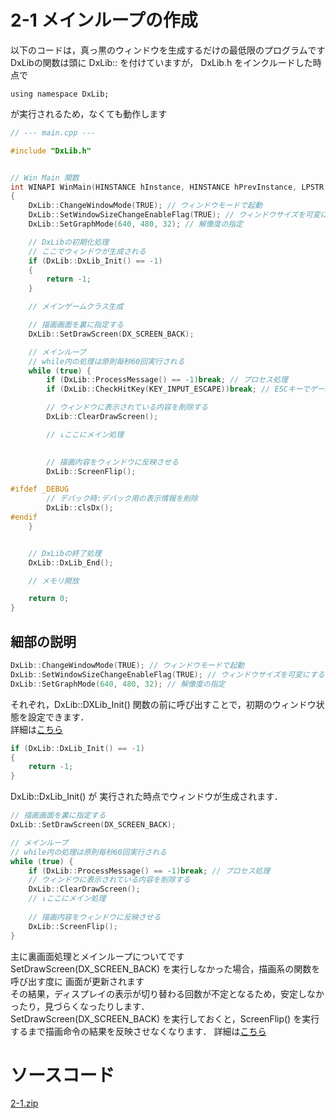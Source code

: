 # 2-1 メインループの作成
以下のコードは，真っ黒のウィンドウを生成するだけの最低限のプログラムです  
DxLibの関数は頭に DxLib:: を付けていますが， DxLib.h をインクルードした時点で  

    using namespace DxLib;  

が実行されるため，なくても動作します

``` cpp
// --- main.cpp ---

#include "DxLib.h"


// Win Main 関数
int WINAPI WinMain(HINSTANCE hInstance, HINSTANCE hPrevInstance, LPSTR lpCmdLine, int nCmdShow)
{
	DxLib::ChangeWindowMode(TRUE); // ウィンドウモードで起動
	DxLib::SetWindowSizeChangeEnableFlag(TRUE); // ウィンドウサイズを可変にする
	DxLib::SetGraphMode(640, 480, 32); // 解像度の指定

	// DxLibの初期化処理
	// ここでウィンドウが生成される
	if (DxLib::DxLib_Init() == -1)
	{
		return -1;
	}

	// メインゲームクラス生成

	// 描画画面を裏に指定する
	DxLib::SetDrawScreen(DX_SCREEN_BACK);

	// メインループ 
	// while内の処理は原則毎秒60回実行される
	while (true) {
		if (DxLib::ProcessMessage() == -1)break; // プロセス処理
		if (DxLib::CheckHitKey(KEY_INPUT_ESCAPE))break; // ESCキーでゲーム終了

		// ウィンドウに表示されている内容を削除する
		DxLib::ClearDrawScreen();

		// ↓ここにメイン処理 
		

		// 描画内容をウィンドウに反映させる
		DxLib::ScreenFlip();

#ifdef _DEBUG
		// デバック時:デバック用の表示情報を削除
		DxLib::clsDx();
#endif
	}


	// DxLibの終了処理
	DxLib::DxLib_End();

	// メモリ開放

	return 0;
}
```

## 細部の説明
``` cpp
DxLib::ChangeWindowMode(TRUE); // ウィンドウモードで起動
DxLib::SetWindowSizeChangeEnableFlag(TRUE); // ウィンドウサイズを可変にする
DxLib::SetGraphMode(640, 480, 32); // 解像度の指定
```

それぞれ，DxLib::DXLib\_Init() 関数の前に呼び出すことで，初期のウィンドウ状態を設定できます．  
詳細は[こちら](http://dxlib.o.oo7.jp/dxtec.html#M7)

``` cpp
if (DxLib::DxLib_Init() == -1)
{
	return -1;
}
```

DxLib::DxLib\_Init() が 実行された時点でウィンドウが生成されます．

``` cpp
// 描画画面を裏に指定する
DxLib::SetDrawScreen(DX_SCREEN_BACK);

// メインループ 
// while内の処理は原則毎秒60回実行される
while (true) {
	if (DxLib::ProcessMessage() == -1)break; // プロセス処理
	// ウィンドウに表示されている内容を削除する
	DxLib::ClearDrawScreen();
	// ↓ここにメイン処理 
	
	// 描画内容をウィンドウに反映させる
	DxLib::ScreenFlip();
}
```

主に裏画面処理とメインループについてです  
SetDrawScreen(DX\_SCREEN\_BACK) を実行しなかった場合，描画系の関数を呼び出す度に
画面が更新されます  
その結果，ディスプレイの表示が切り替わる回数が不定となるため，安定しなかったり，見づらくなったりします．  
SetDrawScreen(DX\_SCREEN\_BACK) を実行しておくと，ScreenFlip() を実行するまで描画命令の結果を反映させなくなります．
詳細は[こちら](http://dxlib.o.oo7.jp/dxtec.html#M5)
  
# ソースコード
[2-1.zip](../../../raw/master/chapter2/src/2-1.zip)
